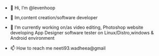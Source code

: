 - 👋 Hi, I’m @levenhoop
- 👀 Im,content creation/software developer 
- 🌱 I’m currently working on/as video editing,
     Photoshop website developing
     App Designer software tester on 
     Linux/Distro,windows 
     & Android environment

- 📫 How to reach me neeti93.wadheea@gmail

<!---
tokyo-hoop/tokyo-hoop is a ✨ special ✨ repository because its `README.md` (this file) appears on your GitHub profile.
You can click the Preview link to take a look at your changes.
--->
